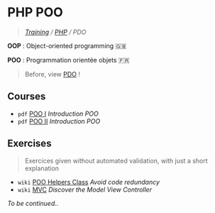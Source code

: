 # PHP POO
>_[Training](https://github.com/simplonco/training) / [PHP](https://github.com/simplonco/php-training) / PDO_

**OOP** : Object-oriented programming :gb:

**POO** : Programmation orientée objets :fr:

> Before, view [PDO](https://github.com/simplonco/pdo-training) !

## Courses

* `pdf` [POO I](https://github.com/simplonco/poo-training/blob/master/training/Tutoriel-PHP-Introduction-%C3%A0-la-POO.pdf) _Introduction POO_
* `pdf` [POO II](https://github.com/simplonco/poo-training/blob/master/training/Tutoriel-PHP-POO-partie-2.pdf) _Introduction POO_

## Exercises

> Exercices given without automated validation, with just a short explanation

* `wiki` [POO Helpers Class](https://github.com/simplonco/php-training/wiki/Activit%C3%A9-POO:-Helpers-Class) _Avoid code redundancy_
* `wiki` [MVC](https://github.com/simplonco/php-training/wiki/MVC---Training) _Discover the Model View Controller_

_To be continued.._
